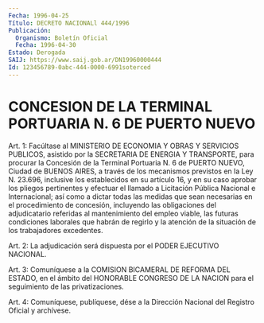 ```yaml
---
Fecha: 1996-04-25
Título: DECRETO NACIONALl 444/1996
Publicación:
  Organismo: Boletín Oficial
  Fecha: 1996-04-30
Estado: Derogada
SAIJ: https://www.saij.gob.ar/DN19960000444
Id: 123456789-0abc-444-0000-6991soterced
---
```

# CONCESION DE LA TERMINAL PORTUARIA N. 6 DE PUERTO NUEVO

<a id="1"></a>
Art. 1: Facúltase  al  MINISTERIO  DE  ECONOMIA  Y  OBRAS  Y SERVICIOS  PUBLICOS,  asistido  por  la  SECRETARIA  DE  ENERGIA  Y TRANSPORTE, para procurar la Concesión de la Terminal Portuaria N. 6 de PUERTO NUEVO, Ciudad de BUENOS AIRES, a través de los mecanismos previstos en la Ley N. 23.696, inclusive  los  establecidos  en  su artículo 16, y en su caso aprobar los pliegos pertinentes y efectuar el llamado a Licitación Pública  Nacional  e  Internacional; así como a  dictar  todas  las medidas  que sean necesarias  en  el procedimiento  de  concesión, incluyendo    las   obligaciones  del adjudicatario  referidas  al mantenimiento del empleo  viable, las futuras condiciones laborales que  habrán  de  regirlo y la  atención de  la  situación  de  los trabajadores excedentes.

<a id="2"></a>
Art. 2: La adjudicación  será  dispuesta  por  el  PODER EJECUTIVO NACIONAL.

<a id="3"></a>
Art. 3: Comuníquese a la COMISION BICAMERAL DE REFORMA DEL ESTADO, en el ámbito del HONORABLE CONGRESO DE LA NACION para el seguimiento de las privatizaciones.

<a id="4"></a>
Art. 4: Comuníquese, publíquese, dése a la Dirección Nacional del Registro Oficial y archívese.